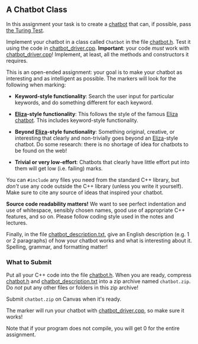 ## A Chatbot Class

In this assignment your task is to create a
[chatbot](https://en.wikipedia.org/wiki/Chatbot) that can, if possible, pass
[the Turing Test](https://en.wikipedia.org/wiki/Turing_test).

Implement your chatbot in a class called `Chatbot` in the file
[chatbot.h](chatbot.h). Test it using the code in
[chatbot_driver.cpp](chatbot_driver.cpp). **Important**: your code *must* work
with [chatbot_driver.cpp](chatbot_driver.cpp)! Implement, at least, all the
methods and constructors it requires.

This is an open-ended assignment: your goal is to make your chatbot as
interesting and as intelligent as possible. The markers will look for the
following when marking:

- **Keyword-style functionality**: Search the user input for particular
  keywords, and do something different for each keyword.

- **[Eliza][Eliza]-style functionality**: This follows the style of the famous
  [Eliza chatbot][Eliza]. This includes keyword-style functionality.

- **Beyond [Eliza][Eliza]-style functionality**: Something original, creative,
  or interesting that clearly and non-trivially goes beyond an
  [Eliza][Eliza]-style chatbot. Do some research: there is no shortage of idea
  for chatbots to be found on the web!

- **Trivial or very low-effort**: Chatbots that clearly have little effort put
  into them will get low (i.e. failing) marks.

You can `#include` any files you need from the standard C++ library, but
*don't* use any code outside the C++ library (unless you write it yourself).
Make sure to cite any source of ideas that inspired your chatbot.

**Source code readability matters!** We want to see perfect indentation and
use of whitespace, sensibly chosen names, good use of appropriate C++
features, and so on. Please follow coding style used in the notes and
lectures.

Finally, in the file [chatbot_description.txt](chatbot_description.txt), give
an English description (e.g. 1 or 2 paragraphs) of how your chatbot works and
what is interesting about it. Spelling, grammar, and formatting matter!


### What to Submit

Put all your C++ code into the file [chatbot.h](chatbot.h). When you are
ready, compress [chatbot.h](chatbot.h) and
[chatbot_description.txt](chatbot_description.txt) into a zip archive named
`chatbot.zip`. Do *not* put any other files or folders in this zip archive!

Submit `chatbot.zip` on Canvas when it's ready.

The marker will run your chatbot with
[chatbot_driver.cpp](chatbot_driver.cpp), so make sure it works!

Note that if your program does not compile, you will get 0 for the entire
assignment.


[Eliza]: https://en.wikipedia.org/wiki/ELIZA